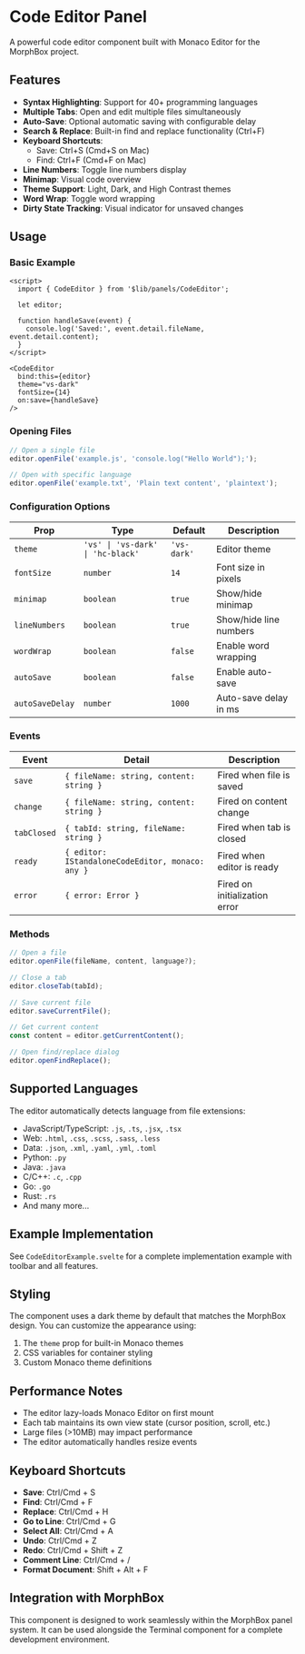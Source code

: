 # Code Editor Panel

A powerful code editor component built with Monaco Editor for the MorphBox project.

## Features

- **Syntax Highlighting**: Support for 40+ programming languages
- **Multiple Tabs**: Open and edit multiple files simultaneously
- **Auto-Save**: Optional automatic saving with configurable delay
- **Search & Replace**: Built-in find and replace functionality (Ctrl+F)
- **Keyboard Shortcuts**: 
  - Save: Ctrl+S (Cmd+S on Mac)
  - Find: Ctrl+F (Cmd+F on Mac)
- **Line Numbers**: Toggle line numbers display
- **Minimap**: Visual code overview
- **Theme Support**: Light, Dark, and High Contrast themes
- **Word Wrap**: Toggle word wrapping
- **Dirty State Tracking**: Visual indicator for unsaved changes

## Usage

### Basic Example

```svelte
<script>
  import { CodeEditor } from '$lib/panels/CodeEditor';
  
  let editor;
  
  function handleSave(event) {
    console.log('Saved:', event.detail.fileName, event.detail.content);
  }
</script>

<CodeEditor
  bind:this={editor}
  theme="vs-dark"
  fontSize={14}
  on:save={handleSave}
/>
```

### Opening Files

```javascript
// Open a single file
editor.openFile('example.js', 'console.log("Hello World");');

// Open with specific language
editor.openFile('example.txt', 'Plain text content', 'plaintext');
```

### Configuration Options

| Prop | Type | Default | Description |
|------|------|---------|-------------|
| `theme` | `'vs' \| 'vs-dark' \| 'hc-black'` | `'vs-dark'` | Editor theme |
| `fontSize` | `number` | `14` | Font size in pixels |
| `minimap` | `boolean` | `true` | Show/hide minimap |
| `lineNumbers` | `boolean` | `true` | Show/hide line numbers |
| `wordWrap` | `boolean` | `false` | Enable word wrapping |
| `autoSave` | `boolean` | `false` | Enable auto-save |
| `autoSaveDelay` | `number` | `1000` | Auto-save delay in ms |

### Events

| Event | Detail | Description |
|-------|--------|-------------|
| `save` | `{ fileName: string, content: string }` | Fired when file is saved |
| `change` | `{ fileName: string, content: string }` | Fired on content change |
| `tabClosed` | `{ tabId: string, fileName: string }` | Fired when tab is closed |
| `ready` | `{ editor: IStandaloneCodeEditor, monaco: any }` | Fired when editor is ready |
| `error` | `{ error: Error }` | Fired on initialization error |

### Methods

```javascript
// Open a file
editor.openFile(fileName, content, language?);

// Close a tab
editor.closeTab(tabId);

// Save current file
editor.saveCurrentFile();

// Get current content
const content = editor.getCurrentContent();

// Open find/replace dialog
editor.openFindReplace();
```

## Supported Languages

The editor automatically detects language from file extensions:

- JavaScript/TypeScript: `.js`, `.ts`, `.jsx`, `.tsx`
- Web: `.html`, `.css`, `.scss`, `.sass`, `.less`
- Data: `.json`, `.xml`, `.yaml`, `.yml`, `.toml`
- Python: `.py`
- Java: `.java`
- C/C++: `.c`, `.cpp`
- Go: `.go`
- Rust: `.rs`
- And many more...

## Example Implementation

See `CodeEditorExample.svelte` for a complete implementation example with toolbar and all features.

## Styling

The component uses a dark theme by default that matches the MorphBox design. You can customize the appearance using:

1. The `theme` prop for built-in Monaco themes
2. CSS variables for container styling
3. Custom Monaco theme definitions

## Performance Notes

- The editor lazy-loads Monaco Editor on first mount
- Each tab maintains its own view state (cursor position, scroll, etc.)
- Large files (>10MB) may impact performance
- The editor automatically handles resize events

## Keyboard Shortcuts

- **Save**: Ctrl/Cmd + S
- **Find**: Ctrl/Cmd + F
- **Replace**: Ctrl/Cmd + H
- **Go to Line**: Ctrl/Cmd + G
- **Select All**: Ctrl/Cmd + A
- **Undo**: Ctrl/Cmd + Z
- **Redo**: Ctrl/Cmd + Shift + Z
- **Comment Line**: Ctrl/Cmd + /
- **Format Document**: Shift + Alt + F

## Integration with MorphBox

This component is designed to work seamlessly within the MorphBox panel system. It can be used alongside the Terminal component for a complete development environment.